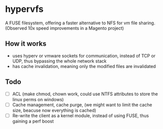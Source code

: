 # hypervfs

A FUSE filesystem, offering a faster alternative to NFS for vm file sharing. (Observed 10x speed improvements in a Magento project)


## How it works

- uses hyperv or vmware sockets for communication, instead of TCP or UDP, thus bypassing the whole network stack
- has cache invalidation, meaning only the modified files are invalidated

## Todo

- [ ] ACL (make chmod, chown work, could use NTFS attributes to store the linux perms on windows)
- [ ] Cache management, cache purge, (we might want to limit the cache size, beacuse now everything is cached)
- [ ] Re-write the client as a kernel module, instead of using FUSE, thus gaining a perf boost
